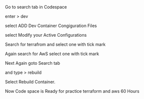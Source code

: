 Go to search tab in Codespace 

enter > dev

select ADD Dev Container Congiguration Files

select Modify your Active Configurations

Search for terrafrom and select one with tick mark

Again search for AwS select one with tick mark

Next Again goto Search tab

and type > rebuild

Select Rebuild Container.

Now Code space is Ready for practice terraform and aws 60 Hours
